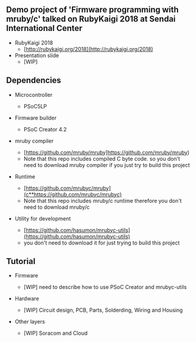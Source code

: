 ## Demo project of 'Firmware programming with mruby/c' talked on RubyKaigi 2018 at Sendai International Center
* RubyKaigi 2018
  * [http://rubykaigi.org/2018](http://rubykaigi.org/2018)
* Presentation slide
  * [WIP]

## Dependencies
* Microcontroller
  * PSoC5LP

* Firmware builder
  * PSoC Creator 4.2

* mruby compiler
  * [https://github.com/mruby/mruby]https://github.com/mruby/mruby)
  * Note that this repo includes compiled C byte code. so you don't need to download mruby compiler if you just try to build this project

* Runtime
  * [https://github.com/mrubyc/mruby](c**https://github.com/mrubyc/mrubyc)
  * Note that this repo includes mruby/c runtime therefore you don't need to download mruby/c

* Utility for development
  * [https://github.com/hasumon/mrubyc-utils](https://github.com/hasumon/mrubyc-utils)
  * you don't need to download it for just trying to build this project

## Tutorial
* Firmware
  * [WIP] need to describe how to use PSoC Creator and mrubyc-utils

* Hardware
  * [WIP] Circuit design, PCB, Parts, Solderding, Wiring and Housing

* Other layers
  * [WIP] Soracom and Cloud

